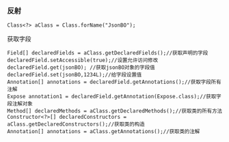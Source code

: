 

### 反射

    Class<?> aClass = Class.forName("JsonBO");
    
获取字段
    
    Field[] declaredFields = aClass.getDeclaredFields();//获取声明的字段
    declaredField.setAccessible(true);//设置允许访问修改    
    declaredField.get(jsonBO); //获取jsonBO对象的字段值
    declaredField.set(jsonBO,1234L);//给字段设置值
    Annotation[] annotations = declaredField.getAnnotations();//获取字段所有注解
    Expose annotation1 = declaredField.getAnnotation(Expose.class);//获取字段注解对象
    Method[] declaredMethods = aClass.getDeclaredMethods();//获取类的所有方法
    Constructor<?>[] declaredConstructors = aClass.getDeclaredConstructors();//获取类的构造
    Annotation[] annotations = aClass.getAnnotations();//获取类的注解
    
    